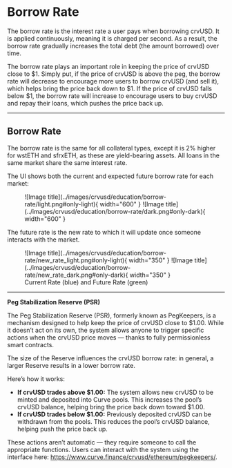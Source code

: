 <h1>Borrow Rate</h1>

The borrow rate is the interest rate a user pays when borrowing crvUSD. It is applied continuously, meaning it is charged per second. As a result, the borrow rate gradually increases the total debt (the amount borrowed) over time.

The borrow rate plays an important role in keeping the price of crvUSD close to $1. Simply put, if the price of crvUSD is above the peg, the borrow rate will decrease to encourage more users to borrow crvUSD (and sell it), which helps bring the price back down to $1.
If the price of crvUSD falls below $1, the borrow rate will increase to encourage users to buy crvUSD and repay their loans, which pushes the price back up.

---

## **Borrow Rate**

The borrow rate is the same for all collateral types, except it is 2% higher for wstETH and sfrxETH, as these are yield-bearing assets. All loans in the same market share the same interest rate.

The UI shows both the current and expected future borrow rate for each market:

<figure markdown="span">
    ![Image title](../images/crvusd/education/borrow-rate/light.png#only-light){ width="600" }
    ![Image title](../images/crvusd/education/borrow-rate/dark.png#only-dark){ width="600" }
<figcaption></figcaption>
</figure>

The future rate is the new rate to which it will update once someone interacts with the market.

<figure markdown="span">
    ![Image title](../images/crvusd/education/borrow-rate/new_rate_light.png#only-light){ width="350" }
    ![Image title](../images/crvusd/education/borrow-rate/new_rate_dark.png#only-dark){ width="350" }
<figcaption>Current Rate (blue) and Future Rate (green)</figcaption>
</figure>


---

**Peg Stabilization Reserve (PSR)**

The Peg Stabilization Reserve (PSR), formerly known as PegKeepers, is a mechanism designed to help keep the price of crvUSD close to $1.00. While it doesn’t act on its own, the system allows anyone to trigger specific actions when the crvUSD price moves — thanks to fully permissionless smart contracts.

The size of the Reserve influences the crvUSD borrow rate: in general, a larger Reserve results in a lower borrow rate.

Here’s how it works:

- **If crvUSD trades above $1.00:** The system allows new crvUSD to be minted and deposited into Curve pools. This increases the pool’s crvUSD balance, helping bring the price back down toward $1.00.
- **If crvUSD trades below $1.00:** Previously deposited crvUSD can be withdrawn from the pools. This reduces the pool’s crvUSD balance, helping push the price back up.

These actions aren’t automatic — they require someone to call the appropriate functions. Users can interact with the system using the interface here: https://www.curve.finance/crvusd/ethereum/pegkeepers/.
<!-- todo: need to fix the link after changing the name to stabilization reserve -->
